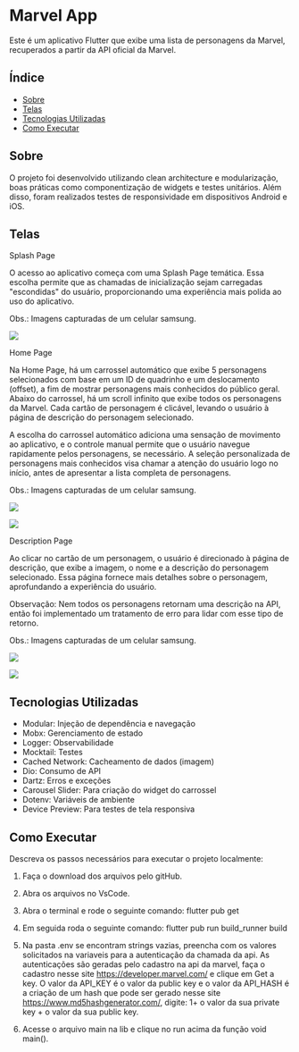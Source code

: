 # Marvel App

Este é um aplicativo Flutter que exibe uma lista de personagens da Marvel, recuperados a partir da API oficial da Marvel.


## Índice
- [Sobre](#sobre)
- [Telas](#telas)
- [Tecnologias Utilizadas](#tecnologias-utilizadas)
- [Como Executar](#como-executar)


## Sobre

O projeto foi desenvolvido utilizando clean architecture e modularização, boas práticas como componentização de widgets e testes unitários. Além disso, foram realizados testes de responsividade em dispositivos Android e iOS.

## Telas

Splash Page

O acesso ao aplicativo começa com uma Splash Page temática. Essa escolha permite que as chamadas de inicialização sejam carregadas "escondidas" do usuário, proporcionando uma experiência mais polida ao uso do aplicativo.

Obs.: Imagens capturadas de um celular samsung.


![](/assets/prints/splash_page_s22_real.jpg)


Home Page

Na Home Page, há um carrossel automático que exibe 5 personagens selecionados com base em um ID de quadrinho e um deslocamento (offset), a fim de mostrar personagens mais conhecidos do público geral. Abaixo do carrossel, há um scroll infinito que exibe todos os personagens da Marvel. Cada cartão de personagem é clicável, levando o usuário à página de descrição do personagem selecionado.

A escolha do carrossel automático adiciona uma sensação de movimento ao aplicativo, e o controle manual permite que o usuário navegue rapidamente pelos personagens, se necessário. A seleção personalizada de personagens mais conhecidos visa chamar a atenção do usuário logo no início, antes de apresentar a lista completa de personagens.

Obs.: Imagens capturadas de um celular samsung.

![](/assets/prints/home_page_s22_real.jpg)

![](/assets/prints/home_page_s22_real_2.jpg)


Description Page

Ao clicar no cartão de um personagem, o usuário é direcionado à página de descrição, que exibe a imagem, o nome e a descrição do personagem selecionado.
Essa página fornece mais detalhes sobre o personagem, aprofundando a experiência do usuário.

Observação: Nem todos os personagens retornam uma descrição na API, então foi implementado um tratamento de erro para lidar com esse tipo de retorno.

Obs.: Imagens capturadas de um celular samsung.

![](/assets/prints/description_page_s22_real.jpg)

![](/assets/prints/description_page_s22_real_2.jpg)


## Tecnologias Utilizadas

- Modular: Injeção de dependência e navegação
- Mobx: Gerenciamento de estado
- Logger: Observabilidade
- Mocktail: Testes
- Cached Network: Cacheamento de dados (imagem)
- Dio: Consumo de API
- Dartz: Erros e exceções
- Carousel Slider: Para criação do widget do carrossel
- Dotenv: Variáveis de ambiente
- Device Preview: Para testes de tela responsiva


## Como Executar
Descreva os passos necessários para executar o projeto localmente:

1. Faça o download dos arquivos pelo gitHub.

2. Abra os arquivos no VsCode.

3. Abra o terminal e rode o seguinte comando:
   flutter pub get

4. Em seguida roda o seguinte comando:
   flutter pub run build_runner build

5. Na pasta .env se encontram strings vazias, preencha com os valores solicitados na variaveis para a autenticação da chamada da api.
   As autenticações são geradas pelo cadastro na api da marvel, faça o cadastro nesse site https://developer.marvel.com/ e clique em Get a key.
   O valor da API_KEY é o valor da public key e o valor da API_HASH é a criação de um hash que pode ser gerado nesse site https://www.md5hashgenerator.com/, digite: 1+ o valor da sua private key + o valor da sua public key.

6. Acesse o arquivo main na lib e clique no run acima da função void main().

